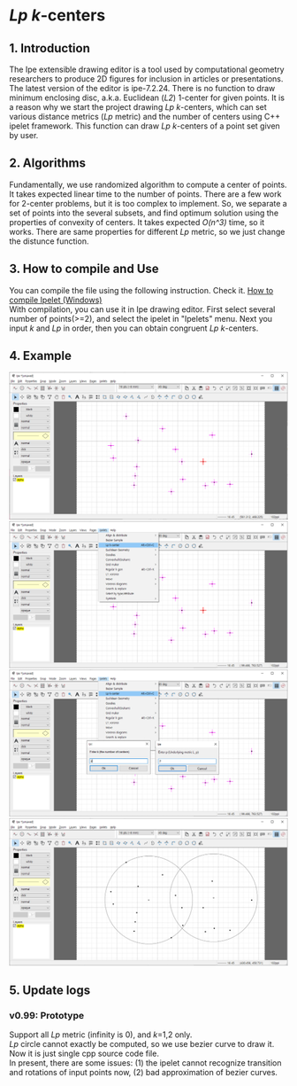 # *Lp* *k*-centers

## 1. Introduction
The Ipe extensible drawing editor is a tool used by computational geometry researchers to produce 2D figures for inclusion in articles or presentations. The latest version of the editor is ipe-7.2.24. There is no function to draw minimum enclosing disc, a.k.a. Euclidean (*L2*) 1-center for given points. It is a reason why we start the project drawing *Lp* *k*-centers, which can set various distance metrics (*Lp* metric) and the number of centers using C++ ipelet framework. This function can draw *Lp* *k*-centers of a point set given by user.

## 2. Algorithms 
Fundamentally, we use randomized algorithm to compute a center of points. It takes expected linear time to the number of points.
There are a few work for 2-center problems, but it is too complex to implement.
So, we separate a set of points into the several subsets, and find optimum solution using the properties of convexity of centers.
It takes expected *O(n^3)* time, so it works.
There are same properties for different *Lp* metric, so we just change the distunce function.

## 3. How to compile and Use
You can compile the file using the following instruction. Check it. [How to compile Ipelet (Windows)](https://github.com/postechDNN/postechDNN/blob/ipelet/dnn/IPELET/Readme.md)  
With compilation, you can use it in Ipe drawing editor. First select several number of points(>=2), and select the ipelet in "Ipelets" menu. Next you input *k* and *Lp* in order, then you can obtain congruent *Lp* *k*-centers.

## 4. Example
<img src="ex_images/1.png">

<img src="ex_images/2.png">

<img src="ex_images/3.png">

<img src="ex_images/4.png">

## 5. Update logs
### v0.99: Prototype
Support all *Lp* metric (infinity is 0), and *k*=1,2 only.  
*Lp* circle cannot exactly be computed, so we use bezier curve to draw it.  
Now it is just single cpp source code file.  
In present, there are some issues: (1) the ipelet cannot recognize transition and rotations of input points now, (2) bad approximation of bezier curves.
